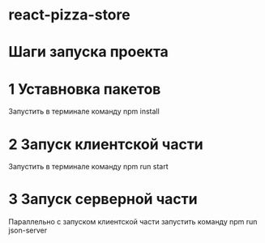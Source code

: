 # react-pizza-store

# Шаги запуска проекта
# 1 Уставновка пакетов
Запустить в терминале команду npm install

# 2 Запуск клиентской части
Запустить в терминале команду npm run start

# 3 Запуск серверной части
Параллельно с запуском клиентской части запустить команду npm run json-server

